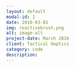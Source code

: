 ```yaml
---
layout: default
modal-id: 1
date: 2016-03-01
img: reactivebrush.png
alt: image-alt
project-date: March 2016
client: Tactical Haptics
category: code
description: 
---
```


